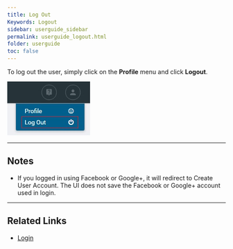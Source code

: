 ```yaml
---
title: Log Out
Keywords: Logout
sidebar: userguide_sidebar
permalink: userguide_logout.html
folder: userguide
toc: false
---
```


To log out the user, simply click on the **Profile** menu and click **Logout**.

![](images/userguide/logout.jpg)



------

## Notes

- If you logged in using Facebook or Google+, it will redirect to Create User Account. The UI does not save the Facebook or Google+ account used in login.



------

## Related Links

- [Login](userguide_login.html)

